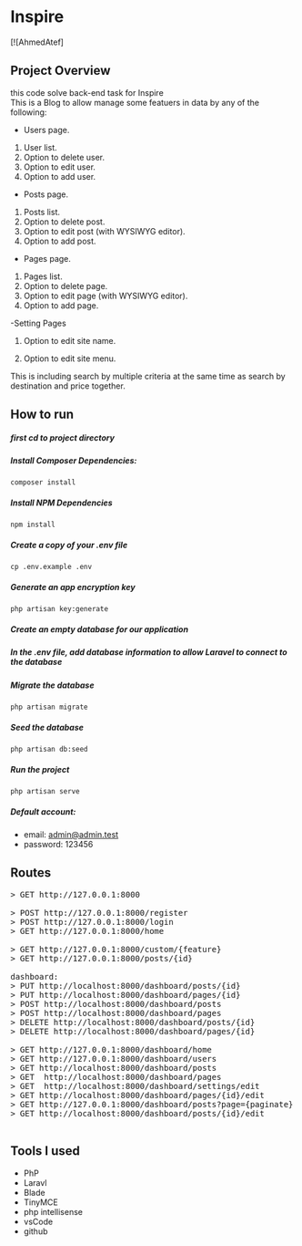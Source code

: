 # Inspire

[![AhmedAtef]

## Project Overview

  this code  solve back-end task for Inspire  
  This is a Blog to allow manage some featuers  in data by any of the following:

  +  Users page.
1. User list.
2. Option to delete user.
3. Option to edit user.
4. Option to add user.
  + Posts page.
1. Posts list.
2. Option to delete post.
3. Option to edit post (with WYSIWYG editor).
4. Option to add post.
  + Pages page.
1. Pages list.
2. Option to delete page.
3. Option to edit page (with WYSIWYG editor).
4. Option to add page.

  

 -Setting Pages
   1. Option to edit site name.

2. Option to edit site menu.

  This is including search by multiple criteria at the same time as search by destination and price together.

## How to run 

##### first cd to project directory

##### Install Composer Dependencies:

``` 
composer install
```

##### Install NPM Dependencies

``` 
npm install
```

##### Create a copy of your .env file

``` 
cp .env.example .env
```

##### Generate an app encryption key

``` 
php artisan key:generate
```

##### Create an empty database for our application

##### In the .env file, add database information to allow Laravel to connect to the database

##### Migrate the database

``` 
php artisan migrate
```

##### Seed the database

``` 
php artisan db:seed
```

##### Run the project

``` 
php artisan serve
```

##### Default account:


* email: admin@admin.test
* password: 123456

 

## Routes

<pre>
&gt; GET http://127.0.0.1:8000

&gt; POST http://127.0.0.1:8000/register
&gt; POST http://127.0.0.1:8000/login
&gt; GET http://127.0.0.1:8000/home

&gt; GET http://127.0.0.1:8000/custom/{feature}
&gt; GET http://127.0.0.1:8000/posts/{id}

dashboard:
&gt; PUT http://localhost:8000/dashboard/posts/{id}
&gt; PUT http://localhost:8000/dashboard/pages/{id}
&gt; POST http://localhost:8000/dashboard/posts
&gt; POST http://localhost:8000/dashboard/pages
&gt; DELETE http://localhost:8000/dashboard/posts/{id}
&gt; DELETE http://localhost:8000/dashboard/pages/{id}

&gt; GET http://127.0.0.1:8000/dashboard/home
&gt; GET http://127.0.0.1:8000/dashboard/users
&gt; GET http://localhost:8000/dashboard/posts
&gt; GET  http://localhost:8000/dashboard/pages
&gt; GET  http://localhost:8000/dashboard/settings/edit
&gt; GET http://localhost:8000/dashboard/pages/{id}/edit
&gt; GET http://127.0.0.1:8000/dashboard/posts?page={paginate}
&gt; GET http://localhost:8000/dashboard/posts/{id}/edit

</pre>

## Tools I used

* PhP 
* Laravl
* Blade
* TinyMCE
* php intellisense
* vsCode
* github
